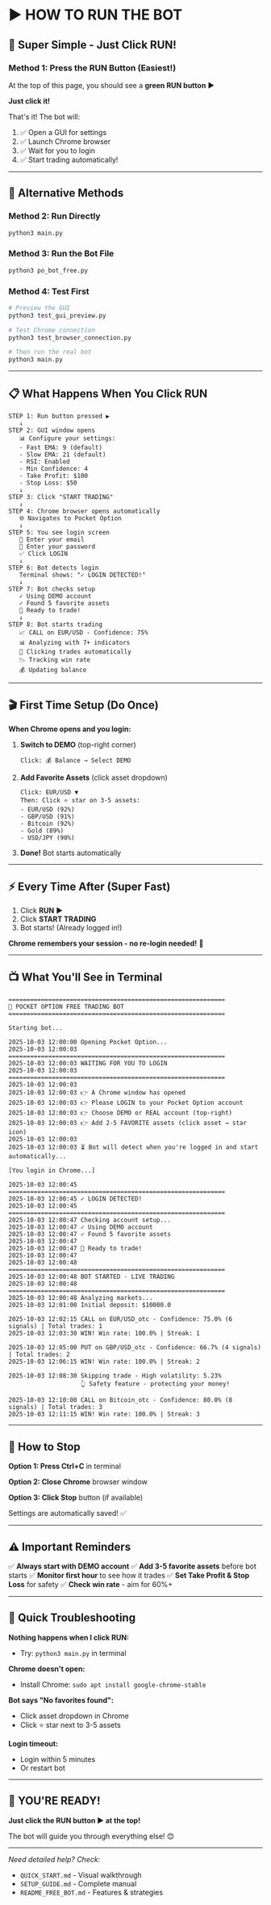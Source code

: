 # ▶️ HOW TO RUN THE BOT

## 🎯 Super Simple - Just Click RUN!

### **Method 1: Press the RUN Button (Easiest!)**

At the top of this page, you should see a **green RUN button** ▶️

**Just click it!**

That's it! The bot will:
1. ✅ Open a GUI for settings
2. ✅ Launch Chrome browser
3. ✅ Wait for you to login
4. ✅ Start trading automatically!

---

## 🔧 Alternative Methods

### **Method 2: Run Directly**

```bash
python3 main.py
```

### **Method 3: Run the Bot File**

```bash
python3 po_bot_free.py
```

### **Method 4: Test First**

```bash
# Preview the GUI
python3 test_gui_preview.py

# Test Chrome connection
python3 test_browser_connection.py

# Then run the real bot
python3 main.py
```

---

## 📋 What Happens When You Click RUN

```
STEP 1: Run button pressed ▶️
   ↓
STEP 2: GUI window opens
   📊 Configure your settings:
   - Fast EMA: 9 (default)
   - Slow EMA: 21 (default)
   - RSI: Enabled
   - Min Confidence: 4
   - Take Profit: $100
   - Stop Loss: $50
   ↓
STEP 3: Click "START TRADING"
   ↓
STEP 4: Chrome browser opens automatically
   🌐 Navigates to Pocket Option
   ↓
STEP 5: You see login screen
   👤 Enter your email
   🔑 Enter your password
   ✅ Click LOGIN
   ↓
STEP 6: Bot detects login
   Terminal shows: "✓ LOGIN DETECTED!"
   ↓
STEP 7: Bot checks setup
   ✓ Using DEMO account
   ✓ Found 5 favorite assets
   🚀 Ready to trade!
   ↓
STEP 8: Bot starts trading
   📈 CALL on EUR/USD - Confidence: 75%
   📊 Analyzing with 7+ indicators
   🎯 Clicking trades automatically
   📉 Tracking win rate
   💰 Updating balance
```

---

## 🎬 First Time Setup (Do Once)

**When Chrome opens and you login:**

1. **Switch to DEMO** (top-right corner)
   ```
   Click: 💰 Balance → Select DEMO
   ```

2. **Add Favorite Assets** (click asset dropdown)
   ```
   Click: EUR/USD ▼
   Then: Click ⭐ star on 3-5 assets:
   - EUR/USD (92%)
   - GBP/USD (91%)
   - Bitcoin (92%)
   - Gold (89%)
   - USD/JPY (90%)
   ```

3. **Done!** Bot starts automatically

---

## ⚡ Every Time After (Super Fast)

1. Click **RUN** ▶️
2. Click **START TRADING**
3. Bot starts! (Already logged in!)

**Chrome remembers your session - no re-login needed!** 🎉

---

## 📺 What You'll See in Terminal

```
============================================================
🚀 POCKET OPTION FREE TRADING BOT
============================================================

Starting bot...

2025-10-03 12:00:00 Opening Pocket Option...
2025-10-03 12:00:03 ============================================================
2025-10-03 12:00:03 WAITING FOR YOU TO LOGIN
2025-10-03 12:00:03 ============================================================
2025-10-03 12:00:03
2025-10-03 12:00:03 👉 A Chrome window has opened
2025-10-03 12:00:03 👉 Please LOGIN to your Pocket Option account
2025-10-03 12:00:03 👉 Choose DEMO or REAL account (top-right)
2025-10-03 12:00:03 👉 Add 2-5 FAVORITE assets (click asset → star icon)
2025-10-03 12:00:03
2025-10-03 12:00:03 ⏳ Bot will detect when you're logged in and start automatically...

[You login in Chrome...]

2025-10-03 12:00:45 ============================================================
2025-10-03 12:00:45 ✓ LOGIN DETECTED!
2025-10-03 12:00:45 ============================================================
2025-10-03 12:00:47 Checking account setup...
2025-10-03 12:00:47 ✓ Using DEMO account
2025-10-03 12:00:47 ✓ Found 5 favorite assets
2025-10-03 12:00:47
2025-10-03 12:00:47 🚀 Ready to trade!
2025-10-03 12:00:47
2025-10-03 12:00:48 ============================================================
2025-10-03 12:00:48 BOT STARTED - LIVE TRADING
2025-10-03 12:00:48 ============================================================
2025-10-03 12:00:48 Analyzing markets...
2025-10-03 12:01:00 Initial deposit: $10000.0

2025-10-03 12:02:15 CALL on EUR/USD_otc - Confidence: 75.0% (6 signals) | Total trades: 1
2025-10-03 12:03:30 WIN! Win rate: 100.0% | Streak: 1

2025-10-03 12:05:00 PUT on GBP/USD_otc - Confidence: 66.7% (4 signals) | Total trades: 2
2025-10-03 12:06:15 WIN! Win rate: 100.0% | Streak: 2

2025-10-03 12:08:30 Skipping trade - High volatility: 5.23%
                    👆 Safety feature - protecting your money!

2025-10-03 12:10:00 CALL on Bitcoin_otc - Confidence: 80.0% (8 signals) | Total trades: 3
2025-10-03 12:11:15 WIN! Win rate: 100.0% | Streak: 3
```

---

## 🛑 How to Stop

**Option 1: Press Ctrl+C** in terminal

**Option 2: Close Chrome** browser window

**Option 3: Click Stop** button (if available)

Settings are automatically saved! ✅

---

## ⚠️ Important Reminders

✅ **Always start with DEMO account**
✅ **Add 3-5 favorite assets** before bot starts
✅ **Monitor first hour** to see how it trades
✅ **Set Take Profit & Stop Loss** for safety
✅ **Check win rate** - aim for 60%+

---

## 🎯 Quick Troubleshooting

**Nothing happens when I click RUN:**
- Try: `python3 main.py` in terminal

**Chrome doesn't open:**
- Install Chrome: `sudo apt install google-chrome-stable`

**Bot says "No favorites found":**
- Click asset dropdown in Chrome
- Click ⭐ star next to 3-5 assets

**Login timeout:**
- Login within 5 minutes
- Or restart bot

---

## 🚀 YOU'RE READY!

**Just click the RUN button ▶️ at the top!**

The bot will guide you through everything else! 😊

---

*Need detailed help? Check:*
- `QUICK_START.md` - Visual walkthrough
- `SETUP_GUIDE.md` - Complete manual
- `README_FREE_BOT.md` - Features & strategies
